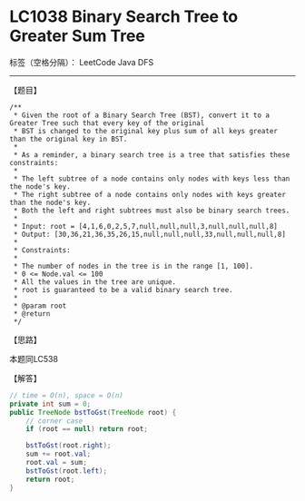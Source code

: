 # LC1038 Binary Search Tree to Greater Sum Tree

标签（空格分隔）： LeetCode Java DFS

---

【题目】

    /**
     * Given the root of a Binary Search Tree (BST), convert it to a Greater Tree such that every key of the original
     * BST is changed to the original key plus sum of all keys greater than the original key in BST.
     *
     * As a reminder, a binary search tree is a tree that satisfies these constraints:
     *
     * The left subtree of a node contains only nodes with keys less than the node's key.
     * The right subtree of a node contains only nodes with keys greater than the node's key.
     * Both the left and right subtrees must also be binary search trees.
     *
     * Input: root = [4,1,6,0,2,5,7,null,null,null,3,null,null,null,8]
     * Output: [30,36,21,36,35,26,15,null,null,null,33,null,null,null,8]
     *
     * Constraints:
     *
     * The number of nodes in the tree is in the range [1, 100].
     * 0 <= Node.val <= 100
     * All the values in the tree are unique.
     * root is guaranteed to be a valid binary search tree.
     *
     * @param root
     * @return
     */

【思路】

本题同LC538

【解答】

```java     
// time = O(n), space = O(n)
private int sum = 0;
public TreeNode bstToGst(TreeNode root) {
    // corner case
    if (root == null) return root;

    bstToGst(root.right);
    sum += root.val;
    root.val = sum;
    bstToGst(root.left);
    return root;
}
```
